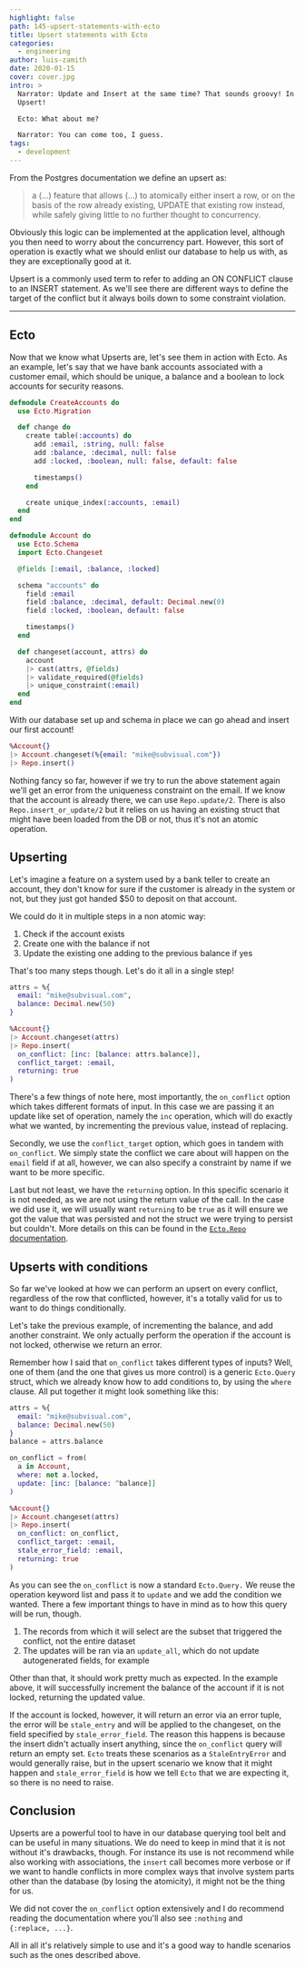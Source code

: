 ```yaml
---
highlight: false
path: 145-upsert-statements-with-ecto
title: Upsert statements with Ecto
categories:
  - engineering
author: luis-zamith
date: 2020-01-15
cover: cover.jpg
intro: >
  Narrator: Update and Insert at the same time? That sounds groovy! In comes the
  Upsert!

  Ecto: What about me?

  Narrator: You can come too, I guess.
tags:
  - development
---
```


From the Postgres documentation we define an upsert as:

> a (…) feature that allows (…) to atomically either insert a row, or on the
> basis of the row already existing, UPDATE that existing row instead, while
> safely giving little to no further thought to concurrency.

Obviously this logic can be implemented at the application level, although you
then need to worry about the concurrency part. However, this sort of operation
is exactly what we should enlist our database to help us with, as they are
exceptionally good at it.

Upsert is a commonly used term to refer to adding an ON CONFLICT clause to an
INSERT statement. As we'll see there are different ways to define the target of
the conflict but it always boils down to some constraint violation.

---

## Ecto

Now that we know what Upserts are, let's see them in action with Ecto. As an
example, let's say that we have bank accounts associated with a customer email,
which should be unique, a balance and a boolean to lock accounts for security
reasons.

```elixir
defmodule CreateAccounts do
  use Ecto.Migration

  def change do
    create table(:accounts) do
      add :email, :string, null: false
      add :balance, :decimal, null: false
      add :locked, :boolean, null: false, default: false

      timestamps()
    end

    create unique_index(:accounts, :email)
  end
end
```

```elixir
defmodule Account do
  use Ecto.Schema
  import Ecto.Changeset

  @fields [:email, :balance, :locked]

  schema "accounts" do
    field :email
    field :balance, :decimal, default: Decimal.new(0)
    field :locked, :boolean, default: false

    timestamps()
  end

  def changeset(account, attrs) do
    account
    |> cast(attrs, @fields)
    |> validate_required(@fields)
    |> unique_constraint(:email)
  end
end
```

With our database set up and schema in place we can go ahead and insert our
first account!

```elixir
%Account{}
|> Account.changeset(%{email: "mike@subvisual.com"})
|> Repo.insert()
```

Nothing fancy so far, however if we try to run the above statement again we'll
get an error from the uniqueness constraint on the email. If we know that the
account is already there, we can use `Repo.update/2`. There is also
`Repo.insert_or_update/2` but it relies on us having an existing struct that might
have been loaded from the DB or not, thus it's not an atomic operation.

## Upserting

Let's imagine a feature on a system used by a bank teller to create an account,
they don't know for sure if the customer is already in the system or not, but
they just got handed $50 to deposit on that account.

We could do it in multiple steps in a non atomic way:

1. Check if the account exists
2. Create one with the balance if not
3. Update the existing one adding to the previous balance if yes

That's too many steps though. Let's do it all in a single step!

```elixir
attrs = %{
  email: "mike@subvisual.com",
  balance: Decimal.new(50)
}

%Account{}
|> Account.changeset(attrs)
|> Repo.insert(
  on_conflict: [inc: [balance: attrs.balance]],
  conflict_target: :email,
  returning: true
)
```

There's a few things of note here, most importantly, the `on_conflict` option
which takes different formats of input. In this case we are passing it an update
like set of operation, namely the `inc` operation, which will do exactly what we
wanted, by incrementing the previous value, instead of replacing.

Secondly, we use the `conflict_target` option, which goes in tandem with
`on_conflict`. We simply state the conflict we care about will happen on the `email`
field if at all, however, we can also specify a constraint by name if we want to
be more specific.

Last but not least, we have the `returning` option. In this specific scenario it
is not needed, as we are not using the return value of the call. In the case we
did use it, we will usually want `returning` to be `true` as it will ensure we got
the value that was persisted and not the struct we were trying to persist but
couldn't. More details on this can be found in the [`Ecto.Repo`
documentation][1].

## Upserts with conditions

So far we've looked at how we can perform an upsert on every conflict,
regardless of the row that conflicted, however, it's a totally valid for us to
want to do things conditionally.

Let's take the previous example, of incrementing the balance, and add another
constraint. We only actually perform the operation if the account is not locked,
otherwise we return an error.

Remember how I said that `on_conflict` takes different types of inputs? Well, one
of them (and the one that gives us more control) is a generic `Ecto.Query` struct,
which we already know how to add conditions to, by using the `where` clause. All
put together it might look something like this:

```elixir
attrs = %{
  email: "mike@subvisual.com",
  balance: Decimal.new(50)
}
balance = attrs.balance

on_conflict = from(
  a in Account,
  where: not a.locked,
  update: [inc: [balance: ^balance]]
)

%Account{}
|> Account.changeset(attrs)
|> Repo.insert(
  on_conflict: on_conflict,
  conflict_target: :email,
  stale_error_field: :email,
  returning: true
)
```

As you can see the `on_conflict` is now a standard `Ecto.Query.` We reuse the
operation keyword list and pass it to `update` and we add the condition we wanted.
There a few important things to have in mind as to how this query will be run,
though.

1. The records from which it will select are the subset that triggered the
conflict, not the entire dataset
2. The updates will be ran via an `update_all`, which do not update autogenerated
fields, for example

Other than that, it should work pretty much as expected. In the example above,
it will successfully increment the balance of the account if it is not locked,
returning the updated value.

If the account is locked, however, it will return an error via an error tuple,
the error will be `stale_entry` and will be applied to the changeset, on the field
specified by `stale_error_field`. The reason this happens is because the insert
didn't actually insert anything, since the `on_conflict` query will return an
empty set. `Ecto` treats these scenarios as a `StaleEntryError` and would generally
raise, but in the upsert scenario we know that it might happen and
`stale_error_field` is how we tell `Ecto` that we are expecting it, so there is no
need to raise.

## Conclusion

Upserts are a powerful tool to have in our database querying tool belt and can
be useful in many situations. We do need to keep in mind that it is not without
it's drawbacks, though. For instance its use is not recommend while also working
with associations, the `insert` call becomes more verbose or if we want to handle
conflicts in more complex ways that involve system parts other than the database
(by losing the atomicity), it might not be the thing for us.

We did not cover the `on_conflict` option extensively and I do recommend reading
the documentation where you'll also see `:nothing` and `{:replace, ...}`.

All in all it's relatively simple to use and it's a good way to handle scenarios
such as the ones described above.

[1]: https://hexdocs.pm/ecto/Ecto.Repo.html#c:insert/2-upserts
